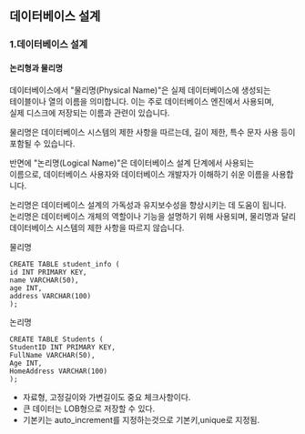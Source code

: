 ## 데이터베이스 설계

### 1.데이터베이스 설계
#### 논리형과 물리명

데이터베이스에서 "물리명(Physical Name)"은 실제 데이터베이스에 생성되는\
테이블이나 열의 이름을 의미합니다. 이는 주로 데이터베이스 엔진에서 사용되며,\
실제 디스크에 저장되는 이름과 관련이 있습니다.

물리명은 데이터베이스 시스템의 제한 사항을 따르는데, 길이 제한, 특수 문자 사용 등이 포함될 수 있습니다.

반면에 "논리명(Logical Name)"은 데이터베이스 설계 단계에서 사용되는\
이름으로, 데이터베이스 사용자와 데이터베이스 개발자가 이해하기 쉬운 이름을 사용합니다.

논리명은 데이터베이스 설계의 가독성과 유지보수성을 향상시키는 데 도움이 됩니다.\
논리명은 데이터베이스 개체의 역할이나 기능을 설명하기 위해 사용되며,
물리명과 달리 데이터베이스 시스템의 제한 사항을 따르지 않습니다.

 물리명


    CREATE TABLE student_info (
    id INT PRIMARY KEY,
    name VARCHAR(50),
    age INT,
    address VARCHAR(100)
    );

  논리명


    CREATE TABLE Students (
    StudentID INT PRIMARY KEY,
    FullName VARCHAR(50),
    Age INT,
    HomeAddress VARCHAR(100)
    );

- 자료형, 고정길이와 가변길이도 중요 체크사항이다.
- 큰 데이터는 LOB형으로 저장할 수 있다.
- 기본키는 auto_increment를 지정하는것으로 기본키,unique로 지정됨.